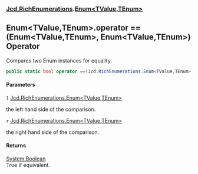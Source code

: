 ### [Jcd.RichEnumerations](Jcd.RichEnumerations.md 'Jcd.RichEnumerations').[Enum&lt;TValue,TEnum&gt;](Jcd.RichEnumerations.Enum_TValue,TEnum_.md 'Jcd.RichEnumerations.Enum<TValue,TEnum>')

## Enum<TValue,TEnum>.operator ==(Enum<TValue,TEnum>, Enum<TValue,TEnum>) Operator

Compares two Enum instances for equality.

```csharp
public static bool operator ==(Jcd.RichEnumerations.Enum<TValue,TEnum>? l, Jcd.RichEnumerations.Enum<TValue,TEnum>? r);
```
#### Parameters

<a name='Jcd.RichEnumerations.Enum_TValue,TEnum_.op_Equality(Jcd.RichEnumerations.Enum_TValue,TEnum_,Jcd.RichEnumerations.Enum_TValue,TEnum_).l'></a>

`l` [Jcd.RichEnumerations.Enum&lt;](Jcd.RichEnumerations.Enum_TValue,TEnum_.md 'Jcd.RichEnumerations.Enum<TValue,TEnum>')[TValue](Jcd.RichEnumerations.Enum_TValue,TEnum_.md#Jcd.RichEnumerations.Enum_TValue,TEnum_.TValue 'Jcd.RichEnumerations.Enum<TValue,TEnum>.TValue')[,](Jcd.RichEnumerations.Enum_TValue,TEnum_.md 'Jcd.RichEnumerations.Enum<TValue,TEnum>')[TEnum](Jcd.RichEnumerations.Enum_TValue,TEnum_.md#Jcd.RichEnumerations.Enum_TValue,TEnum_.TEnum 'Jcd.RichEnumerations.Enum<TValue,TEnum>.TEnum')[&gt;](Jcd.RichEnumerations.Enum_TValue,TEnum_.md 'Jcd.RichEnumerations.Enum<TValue,TEnum>')

the left hand side of the comparison.

<a name='Jcd.RichEnumerations.Enum_TValue,TEnum_.op_Equality(Jcd.RichEnumerations.Enum_TValue,TEnum_,Jcd.RichEnumerations.Enum_TValue,TEnum_).r'></a>

`r` [Jcd.RichEnumerations.Enum&lt;](Jcd.RichEnumerations.Enum_TValue,TEnum_.md 'Jcd.RichEnumerations.Enum<TValue,TEnum>')[TValue](Jcd.RichEnumerations.Enum_TValue,TEnum_.md#Jcd.RichEnumerations.Enum_TValue,TEnum_.TValue 'Jcd.RichEnumerations.Enum<TValue,TEnum>.TValue')[,](Jcd.RichEnumerations.Enum_TValue,TEnum_.md 'Jcd.RichEnumerations.Enum<TValue,TEnum>')[TEnum](Jcd.RichEnumerations.Enum_TValue,TEnum_.md#Jcd.RichEnumerations.Enum_TValue,TEnum_.TEnum 'Jcd.RichEnumerations.Enum<TValue,TEnum>.TEnum')[&gt;](Jcd.RichEnumerations.Enum_TValue,TEnum_.md 'Jcd.RichEnumerations.Enum<TValue,TEnum>')

the right hand side of the comparison.

#### Returns
[System.Boolean](https://docs.microsoft.com/en-us/dotnet/api/System.Boolean 'System.Boolean')  
True if equivalent.